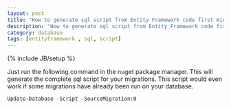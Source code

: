 ```yaml
---
layout: post
title: "How to generate sql script from Entity Framework code first migrations"
description: "How to generate sql script from Entity Framework code first migrations"
category: database
tags: [entityframework , sql, script]
---
```

{% include JB/setup %}

Just run the following command in the nuget package manager. This will generate the complete sql script for your migrations. This script would even work if some migrations have already been run on your database.



	Update-Database -Script -SourceMigration:0
	
	

